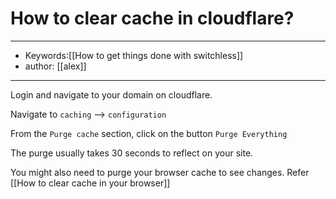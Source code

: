 # How to clear cache in cloudflare?
---
- Keywords:[[How to get things done with switchless]]
- author: [[alex]]
--- 
Login and navigate to your domain on cloudflare.

Navigate to `caching` --> `configuration`

From the `Purge cache` section, click on the button `Purge Everything`

The purge usually takes 30 seconds to reflect on your site.

You might also need to purge your browser cache to see changes. Refer  [[How to clear cache in your browser]] 